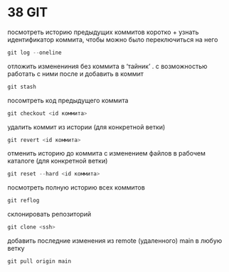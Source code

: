 # 38 GIT

посмотреть историю предыдущих коммитов коротко + узнать идентификатор коммита, чтобы можно было переключиться на него

```powershell
git log --oneline
```

отложить изменениния без коммита в ‘тайник’ . с возможностью работать с ними после и добавить в коммит

```powershell
git stash
```

посомтреть код предыдущего коммита

```powershell
git checkout <id коммита>
```

удалить коммит из истории (для конкретной ветки)

```powershell
git revert <id коммита>
```

отменить историю до коммита с изменением файлов в рабочем каталоге (для конкретной ветки)

```powershell
git reset --hard <id коммита>
```

посмотреть полную историю всех коммитов

```powershell
git reflog
```

склонировать репозиторий

```powershell
git clone <ssh>
```

добавить последние изменения из remote (удаленного) main в любую ветку

```powershell
git pull origin main
```
